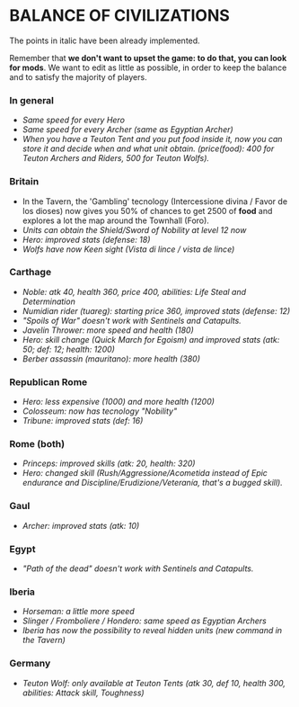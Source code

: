 ﻿# BALANCE OF CIVILIZATIONS

The points in italic have been already implemented.

Remember that **we don't want to upset the game: to do that, you can look for mods**. We want to edit as little as possible, in order to keep the balance and to satisfy the majority of players.

### In general
* *Same speed for every Hero*
* *Same speed for every Archer (same as Egyptian Archer)*
* *When you have a Teuton Tent and you put food inside it, now you can store it and decide when and what unit obtain. (price(food): 400 for Teuton Archers and Riders, 500 for Teuton Wolfs).*

### Britain

* In the Tavern, the 'Gambling' tecnology (Intercessione divina / Favor de los dioses) now gives you 50% of chances to get 2500 of **food** and explores a lot the map around the Townhall (Foro).
* *Units can obtain the Shield/Sword of Nobility at level 12 now*
* *Hero: improved stats (defense: 18)*
* *Wolfs have now Keen sight (Vista di lince / vista de lince)*


### Carthage 

* *Noble: atk 40, health 360, price 400, abilities: Life Steal and Determination*
* *Numidian rider (tuareg): starting price 360, improved stats (defense: 12)*
* *"Spoils of War" doesn't work with Sentinels and Catapults.*
* *Javelin Thrower: more speed and health (180)*
* *Hero: skill change (Quick March for Egoism) and improved stats (atk: 50; def: 12; health: 1200)*
* *Berber assassin (mauritano): more health (380)*

### Republican Rome

* *Hero: less expensive (1000) and more health (1200)*
* *Colosseum: now has tecnology "Nobility"*
* *Tribune: improved stats (def: 16)*

### Rome (both)

* *Princeps: improved skills (atk: 20, health: 320)*
* *Hero: changed skill (Rush/Aggressione/Acometida instead of Epic endurance and Discipline/Erudizione/Veteranía, that's a bugged skill).*

### Gaul

* *Archer: improved stats (atk: 10)*

### Egypt

* *"Path of the dead" doesn't work with Sentinels and Catapults.*

### Iberia

* *Horseman: a little more speed*
* *Slinger / Fromboliere / Hondero: same speed as Egyptian Archers*
* *Iberia has now the possibility to reveal hidden units (new command in the Tavern)*

### Germany

* *Teuton Wolf: only available at Teuton Tents (atk 30, def 10, health 300, abilities: Attack skill, Toughness)*

